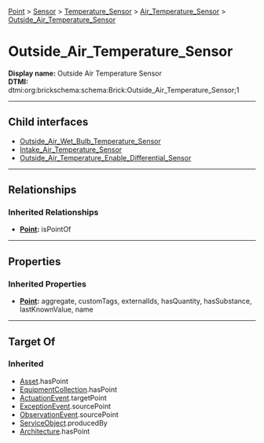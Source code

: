 [Point](../../../../Point.md) > [Sensor](../../../Sensor.md) > [Temperature_Sensor](../../Temperature_Sensor.md) > [Air_Temperature_Sensor](../Air_Temperature_Sensor.md) > [Outside_Air_Temperature_Sensor](#)
# Outside_Air_Temperature_Sensor

**Display name:** Outside Air Temperature Sensor<br />
**DTMI:** dtmi:org:brickschema:schema:Brick:Outside_Air_Temperature_Sensor;1

---

## Child interfaces
* [Outside_Air_Wet_Bulb_Temperature_Sensor](Outside_Air_Wet_Bulb_Temperature_Sensor.md)
* [Intake_Air_Temperature_Sensor](Intake_Air_Temperature_Sensor.md)
* [Outside_Air_Temperature_Enable_Differential_Sensor](Outside_Air_Temperature_Enable_Differential_Sensor/Outside_Air_Temperature_Enable_Differential_Sensor.md)

---

## Relationships
### Inherited Relationships
* **[Point](../../../../Point.md):** isPointOf

---

## Properties
### Inherited Properties
* **[Point](../../../../Point.md):** aggregate, customTags, externalIds, hasQuantity, hasSubstance, lastKnownValue, name

---

## Target Of
### Inherited
* [Asset](../../../../../Asset/Asset.md).hasPoint
* [EquipmentCollection](../../../../../Collection/AssetCollection/EquipmentCollection/EquipmentCollection.md).hasPoint
* [ActuationEvent](../../../../../Event/PointEvent/ActuationEvent.md).targetPoint
* [ExceptionEvent](../../../../../Event/PointEvent/ExceptionEvent.md).sourcePoint
* [ObservationEvent](../../../../../Event/PointEvent/ObservationEvent.md).sourcePoint
* [ServiceObject](../../../../../Information/ServiceObject/ServiceObject.md).producedBy
* [Architecture](../../../../../Space/Architecture/Architecture.md).hasPoint
